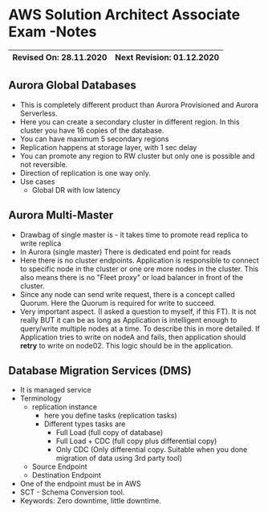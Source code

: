 # AWS Solution Architect Associate Exam -Notes

Revised On: 28.11.2020 | Next Revision: 01.12.2020
-----------------------| -------------------------

## Aurora Global Databases

* This is completely different product than Aurora Provisioned and Aurora Serverless.
* Here you can create a secondary cluster in different region. In this cluster you have 16 copies of the database.
* You can have maximum 5 secondary regions
* Replication happens at storage layer, with 1 sec delay
* You can promote any region to RW cluster but only one is possible and not reversible.
* Direction of replication is one way only.
* Use cases
  * Global DR with low latency

## Aurora Multi-Master

* Drawbag of single master is - it takes time to promote read replica to write replica
* In Aurora (single master) There is dedicated end point for reads
* Here there is no cluster endpoints. Application is responsible to connect to specific node in the cluster or one ore more nodes in the cluster. This also means there is no "Fleet proxy" or load balancer in front of the cluster.
* Since any node can send write request, there is a concept called Quorum. Here the Quorum is required for write to succeed.
* Very important aspect. (I asked a question to myself, if this FT). It is not really BUT it can be as long as Application is intelligent enough to query/write multiple nodes at a time. To describe this in more detailed. If Application tries to write on nodeA and fails, then application should **retry** to write on node02. This logic should be in the application.

## Database Migration Services (DMS)

* It is managed service
* Terminology
  * replication instance
    * here you define tasks (replication tasks)
    * Different types tasks are
      * Full Load (full copy of database)
      * Full Load + CDC (full copy plus differential copy)
      * Only CDC (Only differential copy. Suitable when you done migration of data using 3rd party tool)
  * Source Endpoint
  * Destination Endpoint
* One of the endpoint must be in AWS
* SCT - Schema Conversion tool.
* Keywords: Zero downtime, little downtime.
